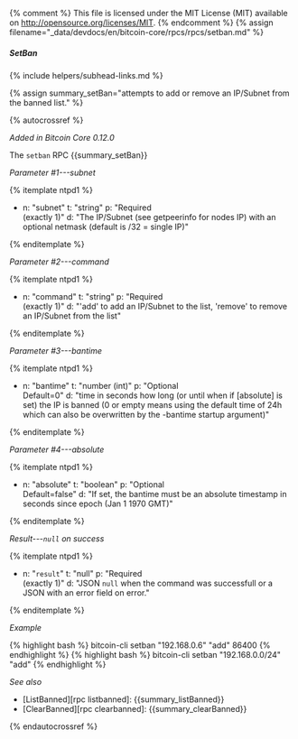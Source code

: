 {% comment %}
This file is licensed under the MIT License (MIT) available on
http://opensource.org/licenses/MIT.
{% endcomment %}
{% assign filename="_data/devdocs/en/bitcoin-core/rpcs/rpcs/setban.md" %}

##### SetBan
{% include helpers/subhead-links.md %}

{% assign summary_setBan="attempts to add or remove an IP/Subnet from the banned list." %}

{% autocrossref %}

*Added in Bitcoin Core 0.12.0*

The `setban` RPC {{summary_setBan}}

*Parameter #1---subnet*

{% itemplate ntpd1 %}
- n: "subnet"
  t: "string"
  p: "Required<br>(exactly 1)"
  d: "The IP/Subnet (see getpeerinfo for nodes IP) with an optional netmask (default is /32 = single IP)"

{% enditemplate %}

*Parameter #2---command*

{% itemplate ntpd1 %}
- n: "command"
  t: "string"
  p: "Required<br>(exactly 1)"
  d: "'add' to add an IP/Subnet to the list, 'remove' to remove an IP/Subnet from the list"

{% enditemplate %}

*Parameter #3---bantime*

{% itemplate ntpd1 %}
- n: "bantime"
  t: "number (int)"
  p: "Optional<br>Default=0"
  d: "time in seconds how long (or until when if [absolute] is set) the IP is banned (0 or empty means using the default time of 24h which can also be overwritten by the -bantime startup argument)"

{% enditemplate %}

*Parameter #4---absolute*

{% itemplate ntpd1 %}
- n: "absolute"
  t: "boolean"
  p: "Optional<br>Default=false"
  d: "If set, the bantime must be an absolute timestamp in seconds since epoch (Jan 1 1970 GMT)"

{% enditemplate %}

*Result---`null` on success*

{% itemplate ntpd1 %}
- n: "`result`"
  t: "null"
  p: "Required<br>(exactly 1)"
  d: "JSON `null` when the command was successfull or a JSON with an error field on error."

{% enditemplate %}

*Example*

{% highlight bash %}
bitcoin-cli setban "192.168.0.6" "add" 86400
{% endhighlight %}
{% highlight bash %}
bitcoin-cli setban "192.168.0.0/24" "add"
{% endhighlight %}

*See also*

* [ListBanned][rpc listbanned]: {{summary_listBanned}}
* [ClearBanned][rpc clearbanned]: {{summary_clearBanned}}

{% endautocrossref %}
